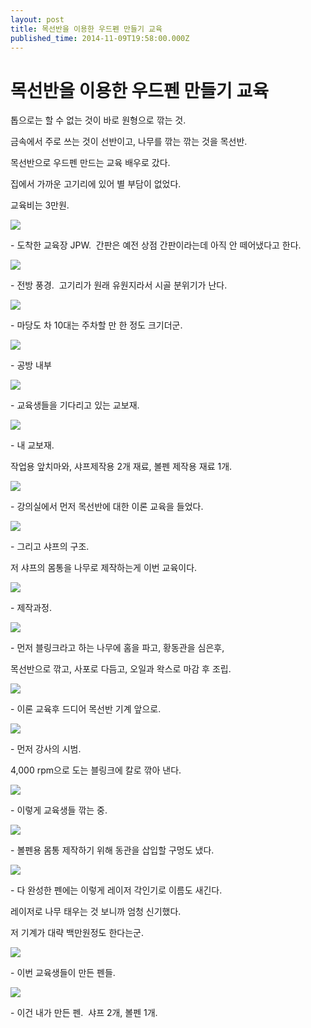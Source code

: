 ```yaml
---
layout: post
title: 목선반을 이용한 우드펜 만들기 교육 
published_time: 2014-11-09T19:58:00.000Z
---
```


# 목선반을 이용한 우드펜 만들기 교육 


톱으로는 할 수 없는 것이 바로 원형으로 깎는 것.

금속에서 주로 쓰는 것이 선반이고, 나무를 깎는 깎는 것을 목선반.

목선반으로 우드펜 만드는 교육 배우로 갔다.

집에서 가까운 고기리에 있어 별 부담이 없었다.

교육비는 3만원.

![](../pds/201411/09/80/a0109780_545f451582d78.jpg)

\- 도착한 교육장 JPW.  간판은 예전 상점 간판이라는데 아직 안 떼어냈다고 한다.

![](../pds/201411/09/80/a0109780_545f450b267aa.jpg)

\- 전방 풍경.  고기리가 원래 유원지라서 시골 분위기가 난다.

![](../pds/201411/09/80/a0109780_545f450b6340b.jpg)

\- 마당도 차 10대는 주차할 만 한 정도 크기더군.

![](../pds/201411/09/80/a0109780_545f45182eece.jpg)

\- 공방 내부

![](../pds/201411/09/80/a0109780_545f450a8bd09.jpg)

\- 교육생들을 기다리고 있는 교보재.

![](../pds/201411/09/80/a0109780_545f450ada633.jpg)

\- 내 교보재.

작업용 앞치마와, 샤프제작용 2개 재료, 볼펜 제작용 재료 1개.

![](../pds/201411/09/80/a0109780_545f450c6a96b.jpg)

\- 강의실에서 먼저 목선반에 대한 이론 교육을 들었다.

![](../pds/201411/09/80/a0109780_545f450ce5267.jpg)

\- 그리고 샤프의 구조.

저 샤프의 몸통을 나무로 제작하는게 이번 교육이다.

![](../pds/201411/09/80/a0109780_545f450d9cb02.jpg)

\- 제작과정.

![](../pds/201411/09/80/a0109780_545f450dedb49.jpg)

- 먼저 블링크라고 하는 나무에 홈을 파고, 황동관을 심은후,

목선반으로 깎고, 사포로 다듬고, 오일과 왁스로 마감 후 조립.

![](../pds/201411/09/80/a0109780_545f4513c05f4.jpg)

\- 이론 교육후 드디어 목선반 기계 앞으로.

![](../pds/201411/09/80/a0109780_545f451530d8f.jpg)

\- 먼저 강사의 시범.

4,000 rpm으로 도는 블링크에 칼로 깎아 낸다.

![](../pds/201411/09/80/a0109780_545f451542e56.jpg)

\- 이렇게 교육생들 깎는 중.

![](../pds/201411/09/80/a0109780_545f4516ace36.jpg)

\- 볼펜용 몸통 제작하기 위해 동관을 삽입할 구멍도 냈다.

![](../pds/201411/09/80/a0109780_545f4517311cc.jpg)

\- 다 완성한 펜에는 이렇게 레이저 각인기로 이름도 새긴다.

레이저로 나무 태우는 것 보니까 엄청 신기했다.

저 기계가 대략 백만원정도 한다는군.

![](../pds/201411/09/80/a0109780_545f451c4cf98.jpg)

\- 이번 교육생들이 만든 펜들.

![](../pds/201411/09/80/a0109780_545f451d878ea.jpg)

\- 이건 내가 만든 펜.  샤프 2개, 볼펜 1개.


